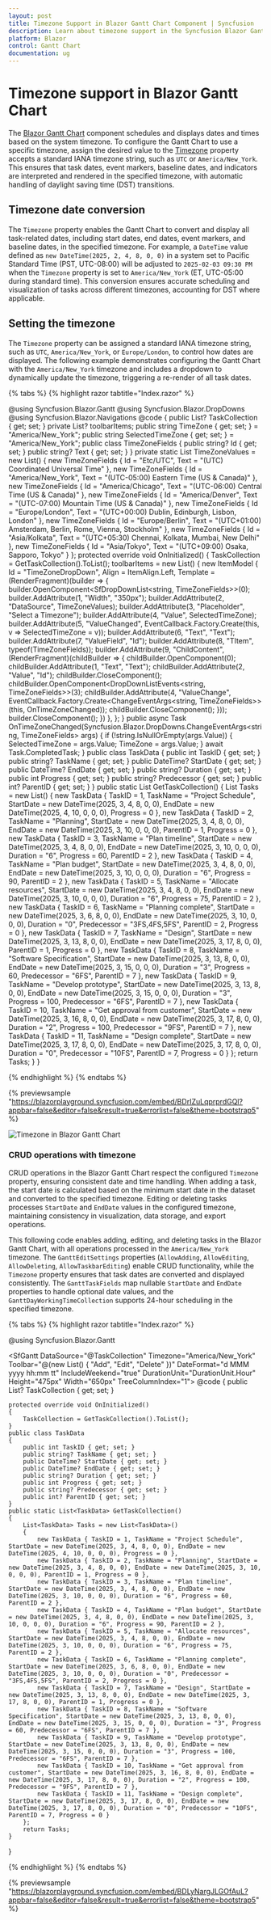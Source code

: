 ```yaml
---
layout: post
title: Timezone Support in Blazor Gantt Chart Component | Syncfusion
description: Learn about timezone support in the Syncfusion Blazor Gantt Chart, including configuration and behavior details.
platform: Blazor
control: Gantt Chart
documentation: ug
---
```


# Timezone support in Blazor Gantt Chart

The [Blazor Gantt Chart](https://www.syncfusion.com/blazor-components/blazor-gantt-chart) component schedules and displays dates and times based on the system timezone. To configure the Gantt Chart to use a specific timezone, assign the desired value to the [Timezone](https://help.syncfusion.com/cr/blazor/Syncfusion.Blazor.Gantt.SfGantt-1.html#Syncfusion_Blazor_Gantt_SfGantt_1_Timezone) property accepts a standard IANA timezone string, such as `UTC` or `America/New_York`. This ensures that task dates, event markers, baseline dates, and indicators are interpreted and rendered in the specified timezone, with automatic handling of daylight saving time (DST) transitions.

## Timezone date conversion

The `Timezone` property enables the Gantt Chart to convert and display all task-related dates, including start dates, end dates, event markers, and baseline dates, in the specified timezone. For example, a `DateTime` value defined as `new DateTime(2025, 2, 4, 8, 0, 0)` in a system set to Pacific Standard Time (PST, UTC-08:00) will be adjusted to `2025-02-03 09:30 PM` when the `Timezone` property is set to `America/New_York` (ET, UTC-05:00 during standard time). This conversion ensures accurate scheduling and visualization of tasks across different timezones, accounting for DST where applicable.

## Setting the timezone

The `Timezone` property can be assigned a standard IANA timezone string, such as `UTC`, `America/New_York`, or `Europe/London`, to control how dates are displayed. The following example demonstrates configuring the Gantt Chart with the `America/New_York` timezone and includes a dropdown to dynamically update the timezone, triggering a re-render of all task dates.

{% tabs %}
{% highlight razor tabtitle="Index.razor" %}

@using Syncfusion.Blazor.Gantt
@using Syncfusion.Blazor.DropDowns
@using Syncfusion.Blazor.Navigations
<SfGantt DataSource="@TaskCollection" Toolbar="@toolbarItems" DateFormat="d MMM yyyy hh:mm tt" IncludeWeekend="true" DurationUnit="DurationUnit.Hour" Height="475px" Width="650px" Timezone="@TimeZone"
         TreeColumnIndex="1">
    <GanttTaskFields Id="TaskID" Name="TaskName" StartDate="StartDate" EndDate="EndDate" Duration="Duration" Progress="Progress"
                     Dependency="Predecessor" ParentID="ParentID"></GanttTaskFields>
    <GanttDayWorkingTimeCollection>
        <GanttDayWorkingTime From="0" To="23"></GanttDayWorkingTime>
    </GanttDayWorkingTimeCollection>
    <GanttTimelineSettings TimelineUnitSize="40">
        <GanttTopTierSettings Unit="TimelineViewMode.Day" Format="MMM dd, yyyy"></GanttTopTierSettings>
        <GanttBottomTierSettings Unit="TimelineViewMode.Hour" Count="1" Format="hh:mm"></GanttBottomTierSettings>
    </GanttTimelineSettings>
</SfGantt>
@code {
    public List<TaskData>? TaskCollection { get; set; }
    private List<Object>? toolbarItems;
    public string TimeZone { get; set; } = "America/New_York";
    public string SelectedTimeZone { get; set; } = "America/New_York";
    public class TimeZoneFields
    {
        public string? Id { get; set; }
        public string? Text { get; set; }
    }
    private static List<TimeZoneFields> TimeZoneValues = new List<TimeZoneFields>()
    {
        new TimeZoneFields { Id = "Etc/UTC", Text = "(UTC) Coordinated Universal Time" },
        new TimeZoneFields { Id = "America/New_York", Text = "(UTC-05:00) Eastern Time (US & Canada)" },
        new TimeZoneFields { Id = "America/Chicago", Text = "(UTC-06:00) Central Time (US & Canada)" },
        new TimeZoneFields { Id = "America/Denver", Text = "(UTC-07:00) Mountain Time (US & Canada)" },
        new TimeZoneFields { Id = "Europe/London", Text = "(UTC+00:00) Dublin, Edinburgh, Lisbon, London" },
        new TimeZoneFields { Id = "Europe/Berlin", Text = "(UTC+01:00) Amsterdam, Berlin, Rome, Vienna, Stockholm" },
        new TimeZoneFields { Id = "Asia/Kolkata", Text = "(UTC+05:30) Chennai, Kolkata, Mumbai, New Delhi" },
        new TimeZoneFields { Id = "Asia/Tokyo", Text = "(UTC+09:00) Osaka, Sapporo, Tokyo" }
    };
    protected override void OnInitialized()
    {
        TaskCollection = GetTaskCollection().ToList();
        toolbarItems = new List<object>()
        {
            new ItemModel
            {
                Id = "TimeZoneDropDown",
                Align = ItemAlign.Left,
                Template = (RenderFragment)(builder =>
                {
                    builder.OpenComponent<SfDropDownList<string, TimeZoneFields>>(0);
                    builder.AddAttribute(1, "Width", "350px");
                    builder.AddAttribute(2, "DataSource", TimeZoneValues);
                    builder.AddAttribute(3, "Placeholder", "Select a Timezone");
                    builder.AddAttribute(4, "Value", SelectedTimeZone);
                    builder.AddAttribute(5, "ValueChanged", EventCallback.Factory.Create<string>(this, v => SelectedTimeZone = v));
                    builder.AddAttribute(6, "Text", "Text");
                    builder.AddAttribute(7, "ValueField", "Id");
                    builder.AddAttribute(8, "TItem", typeof(TimeZoneFields));
                    builder.AddAttribute(9, "ChildContent", (RenderFragment)(childBuilder =>
                    {
                        childBuilder.OpenComponent<DropDownListFieldSettings>(0);
                        childBuilder.AddAttribute(1, "Text", "Text");
                        childBuilder.AddAttribute(2, "Value", "Id");
                        childBuilder.CloseComponent();
                        childBuilder.OpenComponent<DropDownListEvents<string, TimeZoneFields>>(3);
                        childBuilder.AddAttribute(4, "ValueChange", EventCallback.Factory.Create<ChangeEventArgs<string, TimeZoneFields>>(this, OnTimeZoneChanged));
                        childBuilder.CloseComponent();
                    }));
                    builder.CloseComponent();
                })
            },
        };
    }
    public async Task OnTimeZoneChanged(Syncfusion.Blazor.DropDowns.ChangeEventArgs<string, TimeZoneFields> args)
    {
        if (!string.IsNullOrEmpty(args.Value))
        {
            SelectedTimeZone = args.Value;
            TimeZone = args.Value;
        }
        await Task.CompletedTask;
    }
    public class TaskData
    {
        public int TaskID { get; set; }
        public string? TaskName { get; set; }
        public DateTime? StartDate { get; set; }
        public DateTime? EndDate { get; set; }
        public string? Duration { get; set; }
        public int Progress { get; set; }
        public string? Predecessor { get; set; }
        public int? ParentID { get; set; }
    }
    public static List<TaskData> GetTaskCollection()
    {
        List<TaskData> Tasks = new List<TaskData>()
        {
            new TaskData { TaskID = 1, TaskName = "Project Schedule", StartDate = new DateTime(2025, 3, 4, 8, 0, 0), EndDate = new DateTime(2025, 4, 10, 0, 0, 0), Progress = 0 },
            new TaskData { TaskID = 2, TaskName = "Planning", StartDate = new DateTime(2025, 3, 4, 8, 0, 0), EndDate = new DateTime(2025, 3, 10, 0, 0, 0), ParentID = 1, Progress = 0 },
            new TaskData { TaskID = 3, TaskName = "Plan timeline", StartDate = new DateTime(2025, 3, 4, 8, 0, 0), EndDate = new DateTime(2025, 3, 10, 0, 0, 0), Duration = "6", Progress = 60, ParentID = 2 },
            new TaskData { TaskID = 4, TaskName = "Plan budget", StartDate = new DateTime(2025, 3, 4, 8, 0, 0), EndDate = new DateTime(2025, 3, 10, 0, 0, 0), Duration = "6", Progress = 90, ParentID = 2 },
            new TaskData { TaskID = 5, TaskName = "Allocate resources", StartDate = new DateTime(2025, 3, 4, 8, 0, 0), EndDate = new DateTime(2025, 3, 10, 0, 0, 0), Duration = "6", Progress = 75, ParentID = 2 },
            new TaskData { TaskID = 6, TaskName = "Planning complete", StartDate = new DateTime(2025, 3, 6, 8, 0, 0), EndDate = new DateTime(2025, 3, 10, 0, 0, 0), Duration = "0", Predecessor = "3FS,4FS,5FS", ParentID = 2, Progress = 0 },
            new TaskData { TaskID = 7, TaskName = "Design", StartDate = new DateTime(2025, 3, 13, 8, 0, 0), EndDate = new DateTime(2025, 3, 17, 8, 0, 0), ParentID = 1, Progress = 0 },
            new TaskData { TaskID = 8, TaskName = "Software Specification", StartDate = new DateTime(2025, 3, 13, 8, 0, 0), EndDate = new DateTime(2025, 3, 15, 0, 0, 0), Duration = "3", Progress = 60, Predecessor = "6FS", ParentID = 7 },
            new TaskData { TaskID = 9, TaskName = "Develop prototype", StartDate = new DateTime(2025, 3, 13, 8, 0, 0), EndDate = new DateTime(2025, 3, 15, 0, 0, 0), Duration = "3", Progress = 100, Predecessor = "6FS", ParentID = 7 },
            new TaskData { TaskID = 10, TaskName = "Get approval from customer", StartDate = new DateTime(2025, 3, 16, 8, 0, 0), EndDate = new DateTime(2025, 3, 17, 8, 0, 0), Duration = "2", Progress = 100, Predecessor = "9FS", ParentID = 7 },
            new TaskData { TaskID = 11, TaskName = "Design complete", StartDate = new DateTime(2025, 3, 17, 8, 0, 0), EndDate = new DateTime(2025, 3, 17, 8, 0, 0), Duration = "0", Predecessor = "10FS", ParentID = 7, Progress = 0 }
        };
        return Tasks;
    }
}

{% endhighlight %}
{% endtabs %}

{% previewsample "https://blazorplayground.syncfusion.com/embed/BDrIZuLqprprdGQl?appbar=false&editor=false&result=true&errorlist=false&theme=bootstrap5" %}

![Timezone in Blazor Gantt Chart](./images/gantt-timezone.gif)

### CRUD operations with timezone

CRUD operations in the Blazor Gantt Chart respect the configured `Timezone` property, ensuring consistent date and time handling. When adding a task, the start date is calculated based on the minimum start date in the dataset and converted to the specified timezone. Editing or deleting tasks processes `StartDate` and `EndDate` values in the configured timezone, maintaining consistency in visualization, data storage, and export operations.

This following code enables adding, editing, and deleting tasks in the Blazor Gantt Chart, with all operations processed in the `America/New_York` timezone. The `GanttEditSettings` properties (`AllowAdding`, `AllowEditing`, `AllowDeleting`, `AllowTaskbarEditing`) enable CRUD functionality, while the `Timezone` property ensures that task dates are converted and displayed consistently. The `GanttTaskFields` map nullable `StartDate` and `EndDate` properties to handle optional date values, and the `GanttDayWorkingTimeCollection` supports 24-hour scheduling in the specified timezone.

{% tabs %}
{% highlight razor tabtitle="Index.razor" %}

@using Syncfusion.Blazor.Gantt

<SfGantt DataSource="@TaskCollection" Timezone="America/New_York" Toolbar="@(new List<string>() { "Add", "Edit", "Delete" })" DateFormat="d MMM yyyy hh:mm tt" IncludeWeekend="true" DurationUnit="DurationUnit.Hour" Height="475px" Width="650px"
         TreeColumnIndex="1">
    <GanttTaskFields Id="TaskID" Name="TaskName" StartDate="StartDate" EndDate="EndDate" Duration="Duration" Progress="Progress"
                     Dependency="Predecessor" ParentID="ParentID"></GanttTaskFields>
    <GanttDayWorkingTimeCollection>
        <GanttDayWorkingTime From="0" To="23"></GanttDayWorkingTime>
    </GanttDayWorkingTimeCollection>
    <GanttEditSettings AllowAdding="true" AllowDeleting="true" AllowEditing="true" AllowTaskbarEditing="true"></GanttEditSettings>
    <GanttTimelineSettings TimelineUnitSize="40">
        <GanttTopTierSettings Unit="TimelineViewMode.Day" Format="MMM dd, yyyy"></GanttTopTierSettings>
        <GanttBottomTierSettings Unit="TimelineViewMode.Hour" Count="1" Format="hh:mm"></GanttBottomTierSettings>
    </GanttTimelineSettings>
</SfGantt>
@code {
    public List<TaskData>? TaskCollection { get; set; }
    
    protected override void OnInitialized()
    {
        TaskCollection = GetTaskCollection().ToList();
    }
    public class TaskData
    {
        public int TaskID { get; set; }
        public string? TaskName { get; set; }
        public DateTime? StartDate { get; set; }
        public DateTime? EndDate { get; set; }
        public string? Duration { get; set; }
        public int Progress { get; set; }
        public string? Predecessor { get; set; }
        public int? ParentID { get; set; }
    }
    public static List<TaskData> GetTaskCollection()
    {
        List<TaskData> Tasks = new List<TaskData>()
        {
            new TaskData { TaskID = 1, TaskName = "Project Schedule", StartDate = new DateTime(2025, 3, 4, 8, 0, 0), EndDate = new DateTime(2025, 4, 10, 0, 0, 0), Progress = 0 },
            new TaskData { TaskID = 2, TaskName = "Planning", StartDate = new DateTime(2025, 3, 4, 8, 0, 0), EndDate = new DateTime(2025, 3, 10, 0, 0, 0), ParentID = 1, Progress = 0 },
            new TaskData { TaskID = 3, TaskName = "Plan timeline", StartDate = new DateTime(2025, 3, 4, 8, 0, 0), EndDate = new DateTime(2025, 3, 10, 0, 0, 0), Duration = "6", Progress = 60, ParentID = 2 },
            new TaskData { TaskID = 4, TaskName = "Plan budget", StartDate = new DateTime(2025, 3, 4, 8, 0, 0), EndDate = new DateTime(2025, 3, 10, 0, 0, 0), Duration = "6", Progress = 90, ParentID = 2 },
            new TaskData { TaskID = 5, TaskName = "Allocate resources", StartDate = new DateTime(2025, 3, 4, 8, 0, 0), EndDate = new DateTime(2025, 3, 10, 0, 0, 0), Duration = "6", Progress = 75, ParentID = 2 },
            new TaskData { TaskID = 6, TaskName = "Planning complete", StartDate = new DateTime(2025, 3, 6, 8, 0, 0), EndDate = new DateTime(2025, 3, 10, 0, 0, 0), Duration = "0", Predecessor = "3FS,4FS,5FS", ParentID = 2, Progress = 0 },
            new TaskData { TaskID = 7, TaskName = "Design", StartDate = new DateTime(2025, 3, 13, 8, 0, 0), EndDate = new DateTime(2025, 3, 17, 8, 0, 0), ParentID = 1, Progress = 0 },
            new TaskData { TaskID = 8, TaskName = "Software Specification", StartDate = new DateTime(2025, 3, 13, 8, 0, 0), EndDate = new DateTime(2025, 3, 15, 0, 0, 0), Duration = "3", Progress = 60, Predecessor = "6FS", ParentID = 7 },
            new TaskData { TaskID = 9, TaskName = "Develop prototype", StartDate = new DateTime(2025, 3, 13, 8, 0, 0), EndDate = new DateTime(2025, 3, 15, 0, 0, 0), Duration = "3", Progress = 100, Predecessor = "6FS", ParentID = 7 },
            new TaskData { TaskID = 10, TaskName = "Get approval from customer", StartDate = new DateTime(2025, 3, 16, 8, 0, 0), EndDate = new DateTime(2025, 3, 17, 8, 0, 0), Duration = "2", Progress = 100, Predecessor = "9FS", ParentID = 7 },
            new TaskData { TaskID = 11, TaskName = "Design complete", StartDate = new DateTime(2025, 3, 17, 8, 0, 0), EndDate = new DateTime(2025, 3, 17, 8, 0, 0), Duration = "0", Predecessor = "10FS", ParentID = 7, Progress = 0 }
        };
        return Tasks;
    }
}

{% endhighlight %}
{% endtabs %}

{% previewsample "https://blazorplayground.syncfusion.com/embed/BDLyNargJLGOfAuL?appbar=false&editor=false&result=true&errorlist=false&theme=bootstrap5" %}